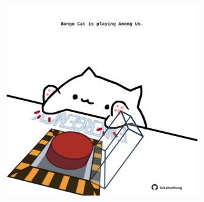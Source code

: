 <!-- built at 16/11/2024, 11:00:39 UTC -->
<p align="center">
  <img width="500" height="500" src="./ReadmeImage.svg">
</p>
